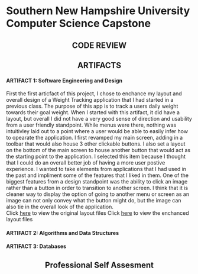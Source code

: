 # Southern New Hampshire University <br> Computer Science Capstone
## <center>CODE REVIEW<center>
## <center>ARTIFACTS<center>
#### ARTIFACT 1: Software Engineering and Design
First the first articfact of this project, I chose to enchance my layout and overall design of a Weight Tracking application that I had started in a previous class. The purpose of this app is to track a users daily weight towards their goal weight. When I started with this artifact, it did have a layout, but overall I did not have a very good sense of direction and usability from a user friendly standpoint. While menus were there, nothing was intuitivley laid out to a point where a user would be able to easily infer how to opearate the application. I first revamped my main screen, adding in a toolbar that would also house 3 other clickable buttons. I also set a layout on the bottom of the main screen to house another button that would act as the starting point to the application. I selected this item because I thought that I could do an overall better job of having a more user postive experience. I wanted to take elements from applications that I had used in the past and impliment some of the features that I liked in them. One of the biggest features from a design standpoint was the ability to click an image rather than a button in order to transition to another screen. I think that it is cleaner way to display the option of going to another menu or screen as an image can not only convey what the button might do, but the image can also tie in the overall look of the application. <br> 
Click [here](https://github.com/luchh224/luchh224.github.io/tree/main/Weight%20Loss%20App/Code%20Review/Layouts) to view the original layout files 
Click [here](https://github.com/luchh224/luchh224.github.io/tree/main/Weight%20Loss%20App/Layouts) to view the enchanced layout files 
#### ARTIFACT 2: Algorithms and Data Structures
#### ARTIFACT 3: Databases
## <center>Professional Self Assesment<center>
